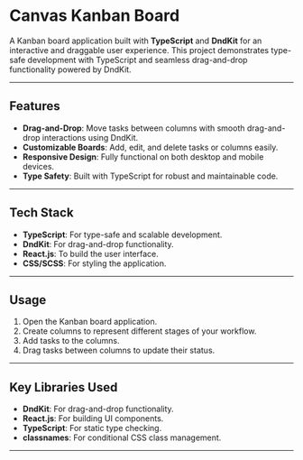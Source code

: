 # Canvas Kanban Board

A Kanban board application built with **TypeScript** and **DndKit** for an interactive and draggable user experience. This project demonstrates type-safe development with TypeScript and seamless drag-and-drop functionality powered by DndKit.

---

## Features

- **Drag-and-Drop**: Move tasks between columns with smooth drag-and-drop interactions using DndKit.
- **Customizable Boards**: Add, edit, and delete tasks or columns easily.
- **Responsive Design**: Fully functional on both desktop and mobile devices.
- **Type Safety**: Built with TypeScript for robust and maintainable code.

---

## Tech Stack

- **TypeScript**: For type-safe and scalable development.
- **DndKit**: For drag-and-drop functionality.
- **React.js**: To build the user interface.
- **CSS/SCSS**: For styling the application.

---

## Usage

1. Open the Kanban board application.
2. Create columns to represent different stages of your workflow.
3. Add tasks to the columns.
4. Drag tasks between columns to update their status.

---

## Key Libraries Used

- **DndKit**: For drag-and-drop functionality.
- **React.js**: For building UI components.
- **TypeScript**: For static type checking.
- **classnames**: For conditional CSS class management.

---


